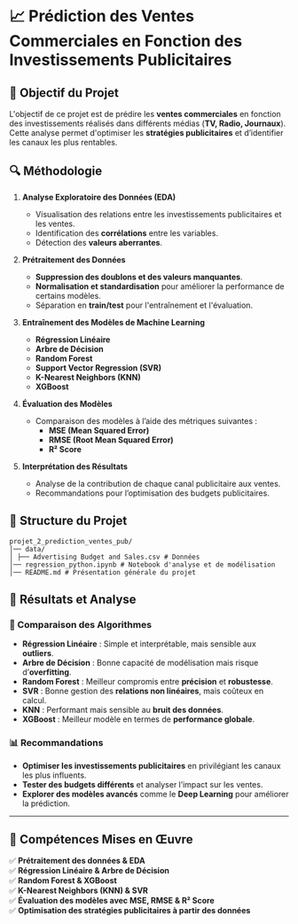 # 📈 Prédiction des Ventes Commerciales en Fonction des Investissements Publicitaires

## 📌 Objectif du Projet
L'objectif de ce projet est de prédire les **ventes commerciales** en fonction des investissements réalisés dans différents médias (**TV, Radio, Journaux**). Cette analyse permet d'optimiser les **stratégies publicitaires** et d’identifier les canaux les plus rentables.

## 🔍 Méthodologie

1. **Analyse Exploratoire des Données (EDA)**
   - Visualisation des relations entre les investissements publicitaires et les ventes.
   - Identification des **corrélations** entre les variables.
   - Détection des **valeurs aberrantes**.

2. **Prétraitement des Données**
   - **Suppression des doublons et des valeurs manquantes**.
   - **Normalisation et standardisation** pour améliorer la performance de certains modèles.
   - Séparation en **train/test** pour l'entraînement et l'évaluation.

3. **Entraînement des Modèles de Machine Learning**
   - **Régression Linéaire**  
   - **Arbre de Décision**  
   - **Random Forest**  
   - **Support Vector Regression (SVR)**  
   - **K-Nearest Neighbors (KNN)**  
   - **XGBoost**  

4. **Évaluation des Modèles**
   - Comparaison des modèles à l’aide des métriques suivantes :
     - **MSE (Mean Squared Error)**
     - **RMSE (Root Mean Squared Error)**
     - **R² Score**  

5. **Interprétation des Résultats**
   - Analyse de la contribution de chaque canal publicitaire aux ventes.
   - Recommandations pour l’optimisation des budgets publicitaires.

## 📂 Structure du Projet

```
projet_2_prediction_ventes_pub/
│── data/
│ ├── Advertising Budget and Sales.csv # Données 
│── regression_python.ipynb # Notebook d'analyse et de modélisation
│── README.md # Présentation générale du projet
````

## 🚀 Résultats et Analyse

### 📌 Comparaison des Algorithmes
- **Régression Linéaire** : Simple et interprétable, mais sensible aux **outliers**.
- **Arbre de Décision** : Bonne capacité de modélisation mais risque d’**overfitting**.
- **Random Forest** : Meilleur compromis entre **précision** et **robustesse**.
- **SVR** : Bonne gestion des **relations non linéaires**, mais coûteux en calcul.
- **KNN** : Performant mais sensible au **bruit des données**.
- **XGBoost** : Meilleur modèle en termes de **performance globale**.

### 📊 Recommandations
- **Optimiser les investissements publicitaires** en privilégiant les canaux les plus influents.
- **Tester des budgets différents** et analyser l’impact sur les ventes.
- **Explorer des modèles avancés** comme le **Deep Learning** pour améliorer la prédiction.

---

## 🔧 Compétences Mises en Œuvre
✅ **Prétraitement des données & EDA**  
✅ **Régression Linéaire & Arbre de Décision**  
✅ **Random Forest & XGBoost**  
✅ **K-Nearest Neighbors (KNN) & SVR**  
✅ **Évaluation des modèles avec MSE, RMSE & R² Score**  
✅ **Optimisation des stratégies publicitaires à partir des données**


